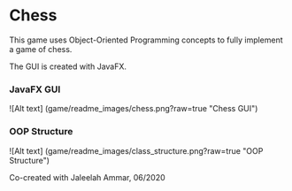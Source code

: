 # Chess
This game uses Object-Oriented Programming concepts to fully implement a game of chess. 

The GUI is created with JavaFX.

### JavaFX GUI
![Alt text] (game/readme_images/chess.png?raw=true "Chess GUI")

### OOP Structure
![Alt text] (game/readme_images/class_structure.png?raw=true "OOP Structure")


Co-created with Jaleelah Ammar, 06/2020